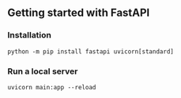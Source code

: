 ## Getting started with FastAPI

### Installation
`python -m pip install fastapi uvicorn[standard]`

### Run a local server
`uvicorn main:app --reload`

